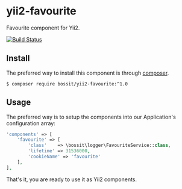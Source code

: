 # yii2-favourite

Favourite component for Yii2.

[![Build Status](https://travis-ci.org/bossit/yii2-favourite.svg?branch=master)](https://travis-ci.org/bossit/yii2-favourite)

## Install

The preferred way to install this component is through [composer](https://getcomposer.org/download/).

```
$ composer require bossit/yii2-favourite:^1.0  
```

## Usage

The preferred way is to setup the components into our Application's configuration array:

```php
'components' => [
    'favourite' => [
        'class'    => \bossit\logger\FavouriteService::class,
        'lifetime' => 31536000,
        'cookieName' => 'favourite'
    ],
],
```

That's it, you are ready to use it as Yii2 components.